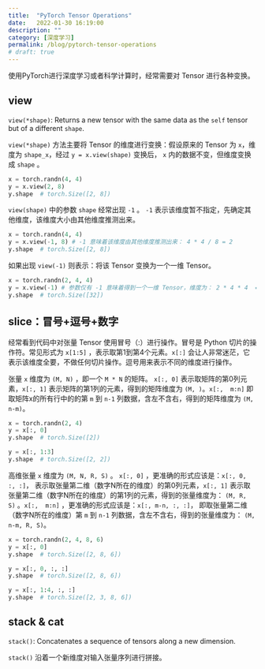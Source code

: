 ```yaml
---
title:  "PyTorch Tensor Operations"
date:   2022-01-30 16:19:00 
description: ""
category: [深度学习]
permalink: /blog/pytorch-tensor-operations
# draft: true
--- 
```


使用PyTorch进行深度学习或者科学计算时，经常需要对 Tensor 进行各种变换。

## view

`view(*shape)`: Returns a new tensor with the same data as the `self` tensor but of a different `shape`.

`view(*shape)` 方法主要将 Tensor 的维度进行变换：假设原来的 Tensor 为 `x`，维度为 `shape_x`，经过 `y = x.view(shape)` 变换后， `x` 内的数据不变，但维度变换成 `shape` 。

```python
x = torch.randn(4, 4)
y = x.view(2, 8)
y.shape  # torch.Size([2, 8])
```

`view(shape)` 中的参数 `shape` 经常出现 `-1` 。 `-1` 表示该维度暂不指定，先确定其他维度，该维度大小由其他维度推测出来。

```python
x = torch.randn(4, 4)
y = x.view(-1, 8) # -1 意味着该维度由其他维度推测出来： 4 * 4 / 8 = 2
y.shape  # torch.Size([2, 8])
```

如果出现 `view(-1)` 则表示：将该 Tensor 变换为一个一维 Tensor。

```python
x = torch.randn(2, 4, 4)
y = x.view(-1) # 参数仅有 -1 意味着得到一个一维 Tensor，维度为： 2 * 4 * 4  = 32
y.shape  # torch.Size([32])
```

## slice：冒号+逗号+数字

经常看到代码中对张量 Tensor 使用冒号（:）进行操作。冒号是 Python 切片的操作符。常见形式为 `x[1:5]` ，表示取第1到第4个元素。`x[:]` 会让人非常迷茫，它表示该维度全要，不做任何切片操作。逗号用来表示不同的维度进行操作。

张量 `x` 维度为 `(M, N)` ，即一个 `M * N` 的矩阵。 `x[:, 0]` 表示取矩阵的第0列元素，`x[:, 1]` 表示矩阵的第1列的元素，得到的矩阵维度为 `(M, )`。`x[:,  m:n]` 即取矩阵x的所有行中的的第 `m` 到 `n-1` 列数据，含左不含右，得到的矩阵维度为 `(M, n-m)`。

```python
x = torch.randn(2, 4)
y = x[:, 0]
y.shape  # torch.Size([2])

y = x[:, 1:3]
y.shape  # torch.Size([2, 2])
```

高维张量 `x` 维度为 `(M, N, R, S)` 。 `x[:, 0]` ，更准确的形式应该是：`x[:, 0, :, :]`， 表示取张量第二维（数字N所在的维度）的第0列元素，`x[:, 1]` 表示取张量第二维（数字N所在的维度）的第1列的元素，得到的张量维度为： `(M, R, S)` 。`x[:,  m:n]` ，更准确的形式应该是：`x[:, m-n, :, :]`， 即取张量第二维（数字N所在的维度）第 `m` 到 `n-1` 列数据，含左不含右，得到的张量维度为： `(M, n-m, R, S)`。

```python
x = torch.randn(2, 4, 8, 6)
y = x[:, 0]
y.shape  # torch.Size([2, 8, 6])

y = x[:, 0, :, :]
y.shape  # torch.Size([2, 8, 6])

y = x[:, 1:4, :, :]
y.shape  # torch.Size([2, 3, 8, 6])
```

## stack & cat

`stack()`: Concatenates a sequence of tensors along a new dimension.

`stack()` 沿着一个新维度对输入张量序列进行拼接。